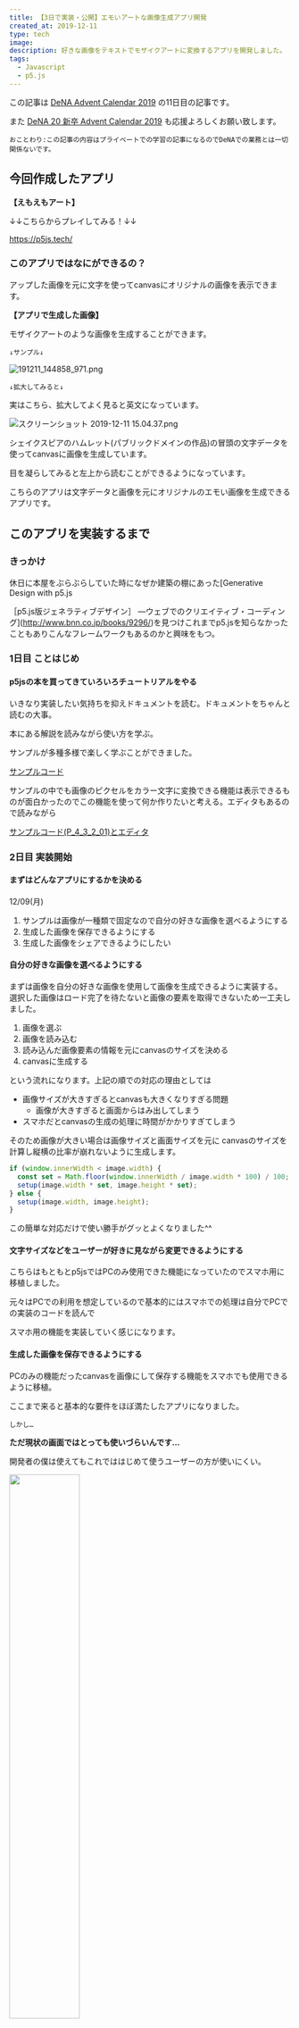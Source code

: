 ```yaml
---
title: 【3日で実装・公開】エモいアートな画像生成アプリ開発
created_at: 2019-12-11
type: tech
image:
description: 好きな画像をテキストでモザイクアートに変換するアプリを開発しました。
tags:
  - Javascript
  - p5.js
---
```


この記事は [DeNA Advent Calendar 2019](https://qiita.com/advent-calendar/2019/dena) の11日目の記事です。

また [DeNA 20 新卒 Advent Calendar 2019](https://qiita.com/advent-calendar/2019/dena-20-shinsostu) も応援よろしくお願い致します。

`おことわり:この記事の内容はプライベートでの学習の記事になるのでDeNAでの業務とは一切関係ないです。`


## 今回作成したアプリ

**【えもえもアート】**

↓↓こちらからプレイしてみる！↓↓

https://p5js.tech/

### このアプリではなにができるの？

アップした画像を元に文字を使ってcanvasにオリジナルの画像を表示できます。

**【アプリで生成した画像】**

モザイクアートのような画像を生成することができます。

`↓サンプル↓`

![191211_144858_971.png](https://qiita-image-store.s3.ap-northeast-1.amazonaws.com/0/199085/9a5276e4-d5e9-9cd6-a4bd-2e96b4e578ef.png)

`↓拡大してみると↓`

実はこちら、拡大してよく見ると英文になっています。

<img
alt="スクリーンショット 2019-12-11 15.04.37.png"
src="https://qiita-image-store.s3.ap-northeast-1.amazonaws.com/0/199085/183289be-362b-1fcc-fbbf-a19efcc7855f.png">

シェイクスピアのハムレット(パブリックドメインの作品)の冒頭の文字データを使ってcanvasに画像を生成しています。

目を凝らしてみると左上から読むことができるようになっています。

こちらのアプリは文字データと画像を元にオリジナルのエモい画像を生成できるアプリです。

## このアプリを実装するまで

### きっかけ

休日に本屋をぶらぶらしていた時になぜか建築の棚にあった[Generative Design with p5.js

［p5.js版ジェネラティブデザイン］ ―ウェブでのクリエイティブ・コーディング](http://www.bnn.co.jp/books/9296/)を見つけこれまでp5.jsを知らなかったこともありこんなフレームワークもあるのかと興味をもつ。

### 1日目 ことはじめ

#### p5jsの本を買ってきていろいろチュートリアルをやる

いきなり実装したい気持ちを抑えドキュメントを読む。ドキュメントをちゃんと読むの大事。

本にある解説を読みながら使い方を学ぶ。

サンプルが多種多様で楽しく学ぶことができました。

[サンプルコード](http://www.bnn.co.jp/support/generativedesign_p5js/)

サンプルの中でも画像のピクセルをカラー文字に変換できる機能は表示できるものが面白かったのでこの機能を使って何か作りたいと考える。エディタもあるので読みながら

[サンプルコード(P_4_3_2_01)とエディタ](https://editor.p5js.org/generative-design/sketches/P_4_3_2_01)

### 2日目 実装開始

#### まずはどんなアプリにするかを決める

12/09(月)

1. サンプルは画像が一種類で固定なので自分の好きな画像を選べるようにする
2. 生成した画像を保存できるようにする
3. 生成した画像をシェアできるようにしたい

#### 自分の好きな画像を選べるようにする

まずは画像を自分の好きな画像を使用して画像を生成できるように実装する。
選択した画像はロード完了を待たないと画像の要素を取得できないため一工夫しました。

1. 画像を選ぶ
2. 画像を読み込む
3. 読み込んだ画像要素の情報を元にcanvasのサイズを決める
4. canvasに生成する

という流れになります。上記の順での対応の理由としては

- 画像サイズが大きすぎるとcanvasも大きくなりすぎる問題
  - 画像が大きすぎると画面からはみ出してしまう
- スマホだとcanvasの生成の処理に時間がかかりすぎてしまう

そのため画像が大きい場合は画像サイズと画面サイズを元に
canvasのサイズを計算し縦横の比率が崩れないように生成します。

```javascript
if (window.innerWidth < image.width) {
  const set = Math.floor(window.innerWidth / image.width * 100) / 100;
  setup(image.width * set, image.height * set);
} else {
  setup(image.width, image.height);
}
```

この簡単な対応だけで使い勝手がグッとよくなりました^^

#### 文字サイズなどをユーザーが好きに見ながら変更できるようにする

こちらはもともとp5jsではPCのみ使用できた機能になっていたのでスマホ用に移植しました。

元々はPCでの利用を想定しているので基本的にはスマホでの処理は自分でPCでの実装のコードを読んで

スマホ用の機能を実装していく感じになります。

#### 生成した画像を保存できるようにする

PCのみの機能だったcanvasを画像にして保存する機能をスマホでも使用できるように移植。

ここまで来ると基本的な要件をほぼ満たしたアプリになりました。

`しかし…`

**ただ現状の画面ではとっても使いづらいんです…**

開発者の僕は使えてもこれでははじめて使うユーザーの方が使いにくい。

<img src="https://qiita-image-store.s3.ap-northeast-1.amazonaws.com/0/199085/4656b746-93cd-9daa-d5e7-00f8c0e773db.png" width=50%>

**…こりゃひでぇ＼(^o^)／**

`しかも…`

↓こちらは元画像になった先日東京タワーまで散歩した時に撮影した写真

<img src="https://qiita-image-store.s3.ap-northeast-1.amazonaws.com/0/199085/8cdd7d56-4669-7db6-d771-289ca8d092e2.jpeg" width=50%>

~~これなんだか元画像の方が良い気がする~~

**（　ﾟ Дﾟ）‼️**💡

そう、

**エモさが足りない！！**

【結論】

**文字サイズなどをユーザーが好きなようにイジってエモくできるようにすれば良いんだ！**

### 3日目 使いやすくする

#### 機能を追加してブラッシュアップする

【ブラッシュアップ1】 文字サイズを好きに変更できるようにする

文字サイズを大小自由に変更できる

文字の最大、最小サイズを自由に変更できるようにすることで文字にばらつきを持たせられるように実装。

更に現在の設定文字サイズを表示して微調整までできるようにしてよりエモさを追求できるようにしました。

#### 【ブラッシュアップ2】 モノクロモード対応

文字をカラーからモノクロに変更できるようにする

カラーだと表現の限界がある場合があったのでいっそのことモノクロにすることで英字新聞みたいにしてエモさを表現できないかと思い実装してみました。

<img src="https://qiita-image-store.s3.ap-northeast-1.amazonaws.com/0/199085/18b79824-bcb9-17d8-de60-af5f4a30f9cd.png" width=50%>

#### 【ブラッシュアップ3】 アプリのUIを調整する

もう追加機能もないので最後にUIを整える。

実装していく中でUI案が自分の中で結構変わって行ったので最後に残しておいて正解だった気がします。

![スクリーンショット 2019-12-11 12.34.49.png](https://qiita-image-store.s3.ap-northeast-1.amazonaws.com/0/199085/dd549ab8-8956-de0f-b487-8f43164667ea.png)

(センスはともかく)スマホで気軽にcanvasを変更できるようにできた！！

### その他細かい対応

- サーバーを用意してくる、ドメインを取得する
- HTTPS対応
- アナリティクス追加 などなど

## まとめ

偶然見つけた本がきっかけで簡単なアプリ作成まで進めることができました。

自分が考えたアイディアを形にして世の中に公開できるって楽しいなと再確認できました。

まだエンジニアになって日が浅いのでこれからもアイディアが浮かんだらそれを形にできるように日々学習して技術力を高めて行きたいと思います。

### えもえもアートに追加したかった機能の案

~~アドベントカレンダー投稿直前の9日まで何もせずサボってて~~

時間の都合でオミットしましたがこんなのも実装したかった機能一覧

- twitterなどのSNSシェア機能
  - 画像をシェアして投稿できるようにする
  - インスタなどには「特定のハッシュタグをつけてシェアできる」などの機能
- canvasの背景色変更
  - こちらもつなぎ込めば動的に変更できそう
- ラベル追加機能
  - LGTMとか好きな画像を最後に追加できるようにしても面白そう
- Loading表示
  - 読み込み中にユーザには変化が伝らないので不親切なので追加したい

このアプリに「こんな機能もいいんじゃない？」というアイディアがございましたらこちらの記事にコメントいただけると嬉しいです。

最後までお読みいただきありがとうございました。

**【えもえもアート】**

↓↓こちらからプレイしてみる！↓↓

https://p5js.tech/
